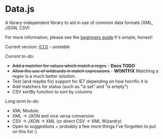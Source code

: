 Data.js
=======

A library-independent library to aid in use of common data formats (XML, JSON, CSV)

For more information, please see the [beginners guide](https://github.com/MentalAtom/Data.js/wiki)
It's simple, honest!

Current version: [0.1.0](https://github.com/MentalAtom/Data.js/releases/tag/0.1.0) - *unstable*

*Current to-do:*
* ~~Add a matcher for values which match a regex~~ - **Docs TODO**
* ~~Allow the use of wildcards in match expressions~~ - **WONTFIX** Matching a regex is a much better solution.
* Test (and maybe fix) support for IE7 depending on how horrific it is
* Add matchers for status (such as "is set" and "is empty")
* CSV sortBy function to sort by columns

*Long term to-do:*
* XML Module:
* XML -> JXON and vice versa conversion
* CSV -> JXON -> XML (or direct CSV -> XML Wizardry)
* Open to suggestions + probably a few more things I've forgotten to put on this list :)
